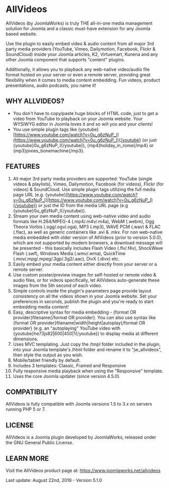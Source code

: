 AllVideos
=========

AllVideos (by JoomlaWorks) is truly THE all-in-one media management solution for Joomla and a classic must-have extension for any Joomla based website.

Use the plugin to easily embed video & audio content from all major 3rd party media providers (YouTube, Vimeo, Dailymotion, Facebook, Flickr & SoundCloud) inside your Joomla articles, K2, Virtuemart, Kunena and any other Joomla component that supports "content" plugins.

Additionally, it allows you to playback any web-native video/audio file format hosted on your server or even a remote server, providing great flexibility when it comes to media content embedding. Fun videos, product presentations, audio podcasts, you name it!


## WHY ALLVIDEOS?
- You don't have to copy/paste huge blocks of HTML code, just to get a video from YouTube to playback on your Joomla website. Your WYSIWYG editor in Joomla loves it and so will you and your clients!
- You use simple plugin tags like {youtube}[https://www.youtube.com/watch?v=0u_g6zNuP_I](https://www.youtube.com/watch?v=0u_g6zNuP_I){/youtube} (or just {youtube}0u\_g6zNuP\_I{/youtube}), {mp4}holiday\_in\_rome{/mp4} or {mp3}pixies\_bonemachine{/mp3}.


## FEATURES
1. All major 3rd party media providers are supported: YouTube (single videos & playlists), Vimeo, Dailymotion, Facebook (for videos), Flickr (for videos) & SoundCloud. Use simple plugin tags utilizing the full media page URL (e.g. {youtube}[https://www.youtube.com/watch?v=0u_g6zNuP_I](https://www.youtube.com/watch?v=0u_g6zNuP_I){/youtube}) or just the ID from the media URL page (e.g {youtube}0u\_g6zNuP\_I{/youtube}).
2. Stream your own media content using web-native video and audio formats like H.264/MPEG-4 (.mp4/.m4v/.m4a), WebM (.webm), Ogg Theora Vorbis (.ogg/.ogv/.oga), MP3 (.mp3), WAVE PCM (.wav) & FLAC (.flac), as well as generic containers like .avi & .mkv. For non web-native media embedded with older version of AllVideos (prior to version 5.0.0), which are not supported by modern browsers, a download message will be presented - this basically includes Flash Video (.flv/.f4v), ShockWave Flash (.swf), Windows Media (.wmv/.wma), QuickTime (.mov/.mpg/.mpeg/.3gp/.3g2/.aac), DivX (.divx) etc.
3. Easily embed your media content either directly from your server or a remote server.
4. Use custom poster/preview images for self-hosted or remote video & audio files, or for videos specifically, let AllVideos auto-generate these images from the 5th second of each video.
5. Simple controls inside the plugin's parameters page provide layout consistency on all the videos shown in your Joomla website. Set your preferences in seconds, publish the plugin and you're ready to start embedding media content!
6. Easy, descriptive syntax for media embedding - {format OR provider}filename{/format OR provider}. You can also use syntax like {format OR provider}filename|width|height|autoplay{/format OR provider} (e.g. an "autoplaying" YouTube video with {youtube}he73js82|600|450|1{/youtube}) to display media at different dimensions.
7. Uses MVC templating. Just copy the /tmpl folder included in the plugin, into your Joomla template's /html folder and rename it to "jw_allvideos", then style the output as you wish.
8. Mobile/tablet friendly by default.
9. Includes 3 templates: Classic, Framed and Responsive
10. Fully responsive media playback when using the "Responsive" template.
11. Uses the core Joomla updater (since version 4.5.0).


## COMPATIBILITY
AllVideos is fully compatible with Joomla versions 1.5 to 3.x on servers running PHP 5 or 7.


## LICENSE
AllVideos is a Joomla plugin developed by JoomlaWorks, released under the GNU General Public License.


## LEARN MORE
Visit the AllVideos product page at: https://www.joomlaworks.net/allvideos

Last update: August 22nd, 2019 - Version 5.1.0
